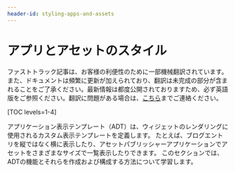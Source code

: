 ```yaml
---
header-id: styling-apps-and-assets
---
```


# アプリとアセットのスタイル

<p class="alert alert-info"><span class="wysiwyg-color-blue120">ファストトラック記事は、お客様の利便性のために一部機械翻訳されています。また、ドキュメントは頻繁に更新が加えられており、翻訳は未完成の部分が含まれることをご了承ください。最新情報は都度公開されておりますため、必ず英語版をご参照ください。翻訳に問題がある場合は、<a href="mailto:support-content-jp@liferay.com">こちら</a>までご連絡ください。</span></p>

[TOC levels=1-4]

アプリケーション表示テンプレート（ADT）は、ウィジェットのレンダリングに使用されるカスタム表示テンプレートを定義します。 たとえば、ブログエントリを縦ではなく横に表示したり、アセットパブリッシャーアプリケーションでアセットをさまざまなサイズで一覧表示したりできます。 このセクションでは、ADTの機能とそれらを作成および構成する方法について学習します。
